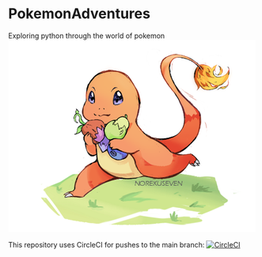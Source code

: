 # PokemonAdventures
Exploring python through the world of pokemon
<a href="https://norekuseven.weebly.com/">
<img src="images/Charmander.png" width="500">
</a>

This repository uses CircleCI for pushes to the main branch:
[![CircleCI](https://circleci.com/gh/MichelleChung-code/PokemonAdventures.svg?style=svg)](https://circleci.com/gh/MichelleChung-code/PokemonAdventures)
